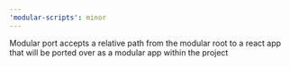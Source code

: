 ```yaml
---
'modular-scripts': minor
---
```


Modular port accepts a relative path from the modular root to a react app that
will be ported over as a modular app within the project
